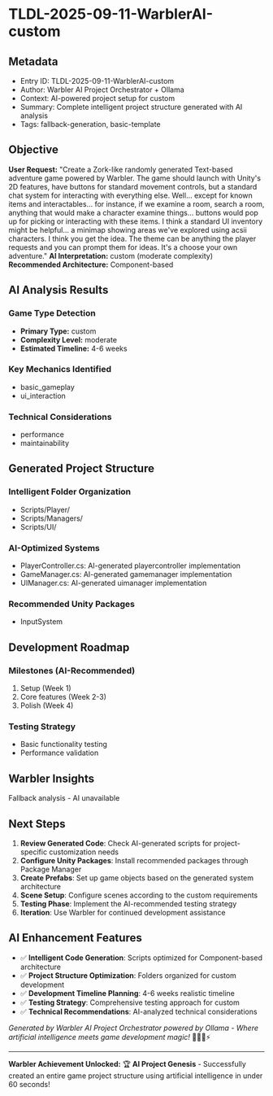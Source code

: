 # TLDL-2025-09-11-WarblerAI-custom

## Metadata
- Entry ID: TLDL-2025-09-11-WarblerAI-custom
- Author: Warbler AI Project Orchestrator + Ollama
- Context: AI-powered project setup for custom
- Summary: Complete intelligent project structure generated with AI analysis
- Tags: fallback-generation, basic-template

## Objective
**User Request:** "Create a Zork-like randomly generated Text-based adventure game powered by Warbler.
The game should launch with Unity's 2D features, have buttons for standard movement controls,
but a standard chat system for interacting with everything else.
Well... except for known items and interactables... for instance, if we examine a room, search a room,
anything that would make a character examine things... buttons would pop up for picking or interacting
with these items. I think a standard UI inventory might be helpful... a minimap showing areas we've 
explored using acsii characters. I think you get the idea. The theme can be anything the player 
requests and you can prompt them for ideas. It's a choose your own adventure."
**AI Interpretation:** custom (moderate complexity)
**Recommended Architecture:** Component-based

## AI Analysis Results
### Game Type Detection
- **Primary Type:** custom
- **Complexity Level:** moderate
- **Estimated Timeline:** 4-6 weeks

### Key Mechanics Identified
- basic_gameplay
- ui_interaction

### Technical Considerations
- performance
- maintainability

## Generated Project Structure
### Intelligent Folder Organization
- Scripts/Player/
- Scripts/Managers/
- Scripts/UI/

### AI-Optimized Systems
- PlayerController.cs: AI-generated playercontroller implementation
- GameManager.cs: AI-generated gamemanager implementation
- UIManager.cs: AI-generated uimanager implementation

### Recommended Unity Packages
- InputSystem

## Development Roadmap
### Milestones (AI-Recommended)
1. Setup (Week 1)
2. Core features (Week 2-3)
3. Polish (Week 4)

### Testing Strategy
- Basic functionality testing
- Performance validation

## Warbler Insights
Fallback analysis - AI unavailable

## Next Steps
1. **Review Generated Code**: Check AI-generated scripts for project-specific customization needs
2. **Configure Unity Packages**: Install recommended packages through Package Manager
3. **Create Prefabs**: Set up game objects based on the generated system architecture
4. **Scene Setup**: Configure scenes according to the custom requirements
5. **Testing Phase**: Implement the AI-recommended testing strategy
6. **Iteration**: Use Warbler for continued development assistance

## AI Enhancement Features
- ✅ **Intelligent Code Generation**: Scripts optimized for Component-based architecture
- ✅ **Project Structure Optimization**: Folders organized for custom development
- ✅ **Development Timeline Planning**: 4-6 weeks realistic timeline
- ✅ **Testing Strategy**: Comprehensive testing approach for custom
- ✅ **Technical Recommendations**: AI-analyzed technical considerations

*Generated by Warbler AI Project Orchestrator powered by Ollama - Where artificial intelligence meets game development magic!* 🧙‍♂️🤖⚡

---
**Warbler Achievement Unlocked:** 🏆 **AI Project Genesis** - Successfully created an entire game project structure using artificial intelligence in under 60 seconds!
